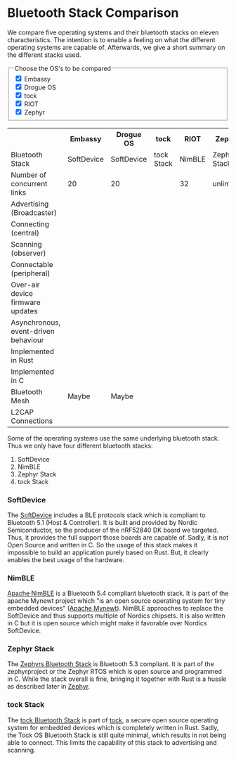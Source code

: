 # Bluetooth Stack Comparison
We compare five operating systems and their bluetooth stacks on eleven characteristics. The intention is to enable a feeling on what the different operating systems are capable of. Afterwards, we give a short summary on the different stacks used.

<!-- Checkboxes to toggle the visibility of the columns of the table -->
<fieldset id="Checkboxes">
  <legend>Choose the OS's to be compared </legend>
  <div>
    <input type="checkbox" id="embassy" name="interest" value="embassy"checked/>
    <label for="embassy">Embassy</label>
  </div>
  <div>
    <input type="checkbox" id="drogue" name="interest" value="drogue" checked/>
    <label for="drogue">Drogue OS</label>
  </div>
  <div>
    <input type="checkbox" id="tock" name="interest" value="tock" checked/>
    <label for="tock">tock</label>
  </div>
  <div>
    <input type="checkbox" id="riot" name="interest" value="riot" checked/>
    <label for="riot">RIOT</label>
  </div>
  <div>
    <input type="checkbox" id="zephyr" name="interest" value="zephyr" checked/>
    <label for="zephyr">Zephyr</label>
  </div>
</fieldset>

<!-- The actual table -->
<table text-align="left" style="width: 100%;">
<!-- Assigning ids to each column to be able to collapse them with javascript later -->
<colgroup>
    <col span = "1">
    <col id="em_tab" span="1" style=visibility:visible>
    <col id="dr_tab" span="1" style=visibility:visible>
    <col id="to_tab" span="1" style=visibility:visible>
    <col id="ri_tab" span="1" style=visibility:visible>
    <col id="ze_tab" span="1" style=visibility:visible>
  </colgroup>
<!-- Content of the table -->
<tr>
<th></th>
<th>Embassy</th>
<th>Drogue OS</th>
<th>tock</th>
<th>RIOT</th>
<th>Zephyr</th>
</tr>
<tr>
<td>Bluetooth Stack</td>
<td>SoftDevice</td>
<td>SoftDevice</td>
<td>tock Stack</td>
<td>NimBLE</td>
<td>Zephyr Stack</td>
</tr>
<tr>
<td>Number of concurrent links</td>
<td>20</td>
<td>20</td>
<td><i class="fa fa-xmark"></i></td>
<td>32</td>
<td>unlimited</td>
</tr>
<tr>
<td>Advertising (Broadcaster)</td>
<td><i class="fa fa-check"></i></td>
<td><i class="fa fa-check"></i></td>
<td><i class="fa fa-check"></i></td>
<td><i class="fa fa-check"></i></td>
<td><i class="fa fa-check"></i></td>
</tr>
<tr>
<td>Connecting (central)</td>
<td><i class="fa fa-check"></i></td>
<td><i class="fa fa-check"></i></td>
<td><i class="fa fa-xmark"></i></td>
<td><i class="fa fa-check"></i></td>
<td><i class="fa fa-check"></i></td>
</tr>
<tr>
<td>Scanning (observer)</td>
<td><i class="fa fa-check"></i></td>
<td><i class="fa fa-check"></i></td>
<td><i class="fa fa-check"></i></td>
<td><i class="fa fa-check"></i></td>
<td><i class="fa fa-check"></i></td>
</tr>
<tr>
<td>Connectable (peripheral)</td>
<td><i class="fa fa-check"></i></td>
<td><i class="fa fa-check"></i></td>
<td><i class="fa fa-xmark"></i></td>
<td><i class="fa fa-check"></i></td>
<td><i class="fa fa-check"></i></td>
</tr>
<tr>
<td>Over-air device firmware updates</td>
<td><i class="fa fa-check"></i></td>
<td><i class="fa fa-check"></i></td>
<td><i class="fa fa-xmark"></i></td>
<td><i class="fa fa-xmark"></i></td>
<td><i class="fa fa-xmark"></i></td>
</tr>
<tr>
<td>Asynchronous, event-driven behaviour</td>
<td><i class="fa fa-check"></i></td>
<td><i class="fa fa-check"></i></td>
<td><i class="fa fa-xmark"></i></td>
<td><i class="fa fa-xmark"></i></td>
<td><i class="fa fa-xmark"></i></td>
</tr>
<tr>
<td>Implemented in Rust</td>
<td><i class="fa fa-xmark"></i></td>
<td><i class="fa fa-xmark"></i></td>
<td><i class="fa fa-check"></i></td>
<td><i class="fa fa-xmark"></i></td>
<td><i class="fa fa-xmark"></i></td>
</tr>
<tr>
<td>Implemented in C</td>
<td><i class="fa fa-check"></i></td>
<td><i class="fa fa-check"></i></td>
<td><i class="fa fa-xmark"></i></td>
<td><i class="fa fa-check"></i></td>
<td><i class="fa fa-check"></i></td>
</tr>
<tr>
<td>Bluetooth Mesh</td>
<td>Maybe</i></td>
<td>Maybe</td>
<td><i class="fa fa-xmark"></i></td>
<td><i class="fa fa-check"></i></td>
<td><i class="fa fa-check"></i></td>
</tr>
<tr>
<td>L2CAP Connections</td>
<td><i class="fa fa-check"></i></td>
<td><i class="fa fa-check"></i></td>
<td><i class="fa fa-xmark"></i></td>
<td><i class="fa fa-check"></i></td>
<td><i class="fa fa-check"></i></td>
</tr>
</table>  

Some of the operating systems use the same underlying bluetooth stack. Thus we only have four different bluetooth stacks:
1. SoftDevice
2. NimBLE
3. Zephyr Stack
4. tock Stack

### SoftDevice
The [SoftDevice](https://infocenter.nordicsemi.com/index.jsp?topic=%2Fsds_s140%2FSDS%2Fs1xx%2Fble_protocol_stack%2Fble_protocol_stack.html) includes a BLE protocols stack which is compliant to Bluetooth 5.1 (Host & Controller). It is built and provided by Nordic Semiconductor, so the  producer of the nRF52840 DK board we targeted. Thus, it provides the full support those boards are capable of. Sadly, it is not Open Source and written in C. So the usage of this stack makes it impossible to build an application purely based on Rust. But, it clearly enables the best usage of the hardware.

### NimBLE
[Apache NimBLE](https://github.com/apache/mynewt-nimble) is a Bluetooth 5.4 compliant bluetooth stack. It is part of the apache Mynewt project which "is an open source operating system for tiny embedded devices" ([Apache Mynewt](https://github.com/apache/mynewt-core)). NimBLE approaches to replace the SoftDevice and thus supports multiple of Nordics chipsets. It is also written in C but it is open source which might make it favorable over Nordics SoftDevice.

### Zephyr Stack
The [Zephyrs Bluetooth Stack](https://docs.zephyrproject.org/latest/connectivity/bluetooth/overview.html) is Bluetooth 5.3 compliant. It is part of the zephyrproject or the Zephyr RTOS which is open source and programmed in C. While the stack overall is fine, bringing it together with Rust is a hussle as described later in [Zephyr](../zephyr/README.md).

### tock Stack
The [tock Bluetooth Stack](https://github.com/tock/tock/blob/master/doc/BluetoothLEStack.md) is part of [tock](https://github.com/tock/tock), a secure open source operating system for embedded devices which is completely written in Rust. Sadly, the Tock OS Bluetooth Stack is still quite minimal, which results in not being able to connect. This limits the capability of this stack to advertising and scanning.

<!-- Javascript part to toggle the visibility of the columns -->
<!-- Yes, iterating through the checkboxes would have been more beautiful -->
<!-- Yes, iterating through the columns would also have been more beautiful -->
<script>
    const embassy = document.querySelector('#embassy');
    embassy.addEventListener("change", updateDisplay);
    const drogue = document.querySelector('#drogue');
    drogue.addEventListener("change", updateDisplay);
    const tock = document.querySelector('#tock');
    tock.addEventListener("change", updateDisplay);
    const riot = document.querySelector('#riot');
    riot.addEventListener("change", updateDisplay);
    const zephyr = document.querySelector('#zephyr');
    zephyr.addEventListener("change", updateDisplay);

    function updateDisplay() {
        var em_link = document.getElementById('em_tab');
        if (!embassy.checked) {
            em_link.style.visibility = 'collapse';
        } else {
            em_link.style.visibility = 'visible';
        }

        var dr_link = document.getElementById('dr_tab');
        if (!drogue.checked) {
            dr_link.style.visibility = 'collapse';
        } else {
            dr_link.style.visibility = 'visible';
        }

        var to_link = document.getElementById('to_tab');
        if (!tock.checked) {
            to_link.style.visibility = 'collapse';
        } else {
            to_link.style.visibility = 'visible';
        }

        var ri_link = document.getElementById('ri_tab');
        if (!riot.checked) {
            ri_link.style.visibility = 'collapse';
        } else {
            ri_link.style.visibility = 'visible';
        }

        var ze_link = document.getElementById('ze_tab');
        if (!zephyr.checked) {
            ze_link.style.visibility = 'collapse';
        } else {
            ze_link.style.visibility = 'visible';
        }
    }
</script>    